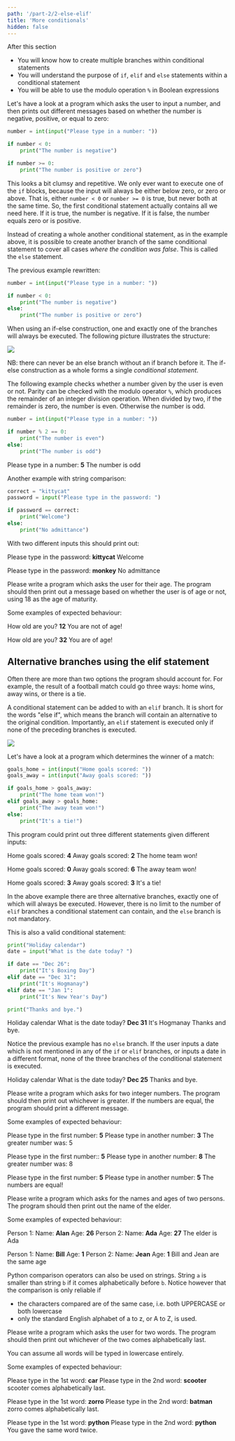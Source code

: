 ```yaml
---
path: '/part-2/2-else-elif'
title: 'More conditionals'
hidden: false
---
```


<text-box variant='learningObjectives' name="Learning objectives">

After this section

- You will know how to create multiple branches within conditional statements
- You will understand the purpose of `if`, `elif` and `else` statements within a conditional statement
- You will be able to use the modulo operation `%` in Boolean expressions

</text-box>

Let's have a look at a program which asks the user to input a number, and then prints out different messages based on whether the number is negative, positive, or equal to zero:

```python
number = int(input("Please type in a number: "))

if number < 0:
    print("The number is negative")

if number >= 0:
    print("The number is positive or zero")
```

This looks a bit clumsy and repetitive. We only ever want to execute one of the `if` blocks, because the input will always be either below zero, or zero or above. That is, either `number < 0` or `number >= 0` is true, but never both at the same time. So, the first conditional statement actually contains all we need here. If it is true, the number is negative. If it is false, the number equals zero or is positive.

Instead of creating a whole another conditional statement, as in the example above, it is possible to create another branch of the same conditional statement to cover all cases _where the condition was false_. This is called the `else` statement.

The previous example rewritten:

```python
number = int(input("Please type in a number: "))

if number < 0:
    print("The number is negative")
else:
    print("The number is positive or zero")
```

When using an if-else construction, one and exactly one of the branches will always be executed. The following picture illustrates the structure:

<img src="2_2_1.png">

NB: there can never be an else branch without an if branch before it. The if-else construction as a whole forms a single _conditional statement_.

The following example checks whether a number given by the user is even or not. Parity can be checked with the modulo operator `%`, which produces the remainder of an integer division operation. When divided by two, if the remainder is zero, the number is even. Otherwise the number is odd.

```python
number = int(input("Please type in a number: "))

if number % 2 == 0:
    print("The number is even")
else:
    print("The number is odd")
```

<sample-output>

Please type in a number: **5**
The number is odd

</sample-output>

Another example with string comparison:

```python
correct = "kittycat"
password = input("Please type in the password: ")

if password == correct:
    print("Welcome")
else:
    print("No admittance")
```

With two different inputs this should print out:

<sample-output>

Please type in the password: **kittycat**
Welcome

</sample-output>

<sample-output>

Please type in the password: **monkey**
No admittance

</sample-output>


<in-browser-programming-exercise name="Age of maturity" tmcname="part02-04_age_of_maturity" height="400px">

Please write a program which asks the user for their age. The program should then print out a message based on whether the user is of age or not, using 18 as the age of maturity.

Some examples of expected behaviour:

<sample-output>

How old are you? **12**
You are not of age!

</sample-output>


<sample-output>

How old are you? **32**
You are of age!

</sample-output>

</in-browser-programming-exercise>

## Alternative branches using the elif statement

Often there are more than two options the program should account for. For example, the result of a football match could go three ways: home wins, away wins, or there is a tie.

A conditional statement can be added to with an `elif` branch. It is short for the words "else if", which means the branch will contain an alternative to the original condition. Importantly, an `elif` statement is executed only if none of the preceding branches is executed.  

<img src="2_2_2.png">

Let's have a look at a program which determines the winner of a match:

```python
goals_home = int(input("Home goals scored: "))
goals_away = int(input("Away goals scored: "))

if goals_home > goals_away:
    print("The home team won!")
elif goals_away > goals_home:
    print("The away team won!")
else:
    print("It's a tie!")
```

This program could print out three different statements given different inputs:

<sample-output>

Home goals scored: **4**
Away goals scored: **2**
The home team won!

</sample-output>

<sample-output>

Home goals scored: **0**
Away goals scored: **6**
The away team won!

</sample-output>

<sample-output>

Home goals scored: **3**
Away goals scored: **3**
It's a tie!

</sample-output>

In the above example there are three alternative branches, exactly one of which will always be executed. However, there is no limit to the number of `elif` branches a conditional statement can contain, and the `else` branch is not mandatory.

This is also a valid conditional statement:

```python
print("Holiday calendar")
date = input("What is the date today? ")

if date == "Dec 26":
    print("It's Boxing Day")
elif date == "Dec 31":
    print("It's Hogmanay")
elif date == "Jan 1":
    print("It's New Year's Day")

print("Thanks and bye.")
```

<sample-output>

Holiday calendar
What is the date today? **Dec 31**
It's Hogmanay
Thanks and bye.

</sample-output>

Notice the previous example has no `else` branch. If the user inputs a date which is not mentioned in any of the `if` or `elif` branches, or inputs a date in a different format, none of the three branches of the conditional statement is executed.

<sample-output>

Holiday calendar
What is the date today? **Dec 25**
Thanks and bye.

</sample-output>

<in-browser-programming-exercise name="Greater than or equal to" tmcname="part02-05_greater_or_equal"  height="400px">

Please write a program which asks for two integer numbers. The program should then print out whichever is greater. If the numbers are equal, the program should print a different message.

Some examples of expected behaviour:

<sample-output>

Please type in the first number: **5**
Please type in another number: **3**
The greater number was: 5

</sample-output>

<sample-output>

Please type in the first number:: **5**
Please type in another number: **8**
The greater number was: 8

</sample-output>

<sample-output>

Please type in the first number: **5**
Please type in another number: **5**
The numbers are equal!

</sample-output>

</in-browser-programming-exercise>


<in-browser-programming-exercise name="The elder" tmcname="part02-06_elder" height="550px">

Please write a program which asks for the names and ages of two persons. The program should then print out the name of the elder.

Some examples of expected behaviour:

<sample-output>

Person 1:
Name: **Alan**
Age: **26**
Person 2:
Name: **Ada**
Age: **27**
The elder is Ada

</sample-output>

<sample-output>

Person 1:
Name: **Bill**
Age: **1**
Person 2:
Name: **Jean**
Age: **1**
Bill and Jean are the same age

</sample-output>

</in-browser-programming-exercise>

<in-browser-programming-exercise name="Alphabetically last" tmcname="part02-07_alphabetically_last"  height="500px">

Python comparison operators can also be used on strings. String `a` is smaller than string `b` if it comes alphabetically before `b`. Notice however that the comparison is only reliable if
- the characters compared are of the same case, i.e. both UPPERCASE or both lowercase
- only the standard English alphabet of a to z, or A to Z, is used.

Please write a program which asks the user for two words. The program should then print out whichever of the two comes alphabetically last.

You can assume all words will be typed in lowercase entirely.

Some examples of expected behaviour:

<sample-output>

Please type in the 1st word: **car**
Please type in the 2nd word: **scooter**
scooter comes alphabetically last.

</sample-output>

<sample-output>

Please type in the 1st word: **zorro**
Please type in the 2nd word: **batman**
zorro comes alphabetically last.

</sample-output>

<sample-output>

Please type in the 1st word: **python**
Please type in the 2nd word: **python**
You gave the same word twice.

</sample-output>

</in-browser-programming-exercise>

<!--

A quiz to review the contents of this section:

<quiz id="82f644fe-5d89-5153-842a-11d5d11bc059"></quiz>

-->
